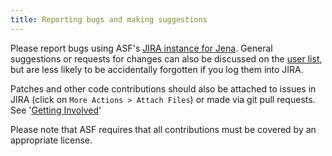```yaml
---
title: Reporting bugs and making suggestions
---
```


Please report bugs using ASF's [JIRA instance for
Jena](https://issues.apache.org/jira/browse/JENA).  General suggestions or
requests for changes can also be discussed on the [user list](index.html),
but are less likely to be accidentally forgotten if you log them into JIRA.

Patches and other code contributions should also be attached to issues in
JIRA (click on `More Actions > Attach Files`) or made via git pull requests.
See '[Getting Involved](/getting_involved/)'

Please note that ASF requires that all contributions must be covered by an
appropriate license.
